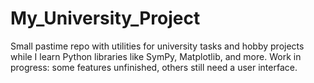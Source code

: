 # My_University_Project
Small pastime repo with utilities for university tasks and hobby projects while I learn Python libraries like SymPy, Matplotlib, and more. Work in progress: some features unfinished, others still need a user interface.
